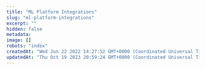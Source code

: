 ```yaml
---
title: "ML Platform Integrations"
slug: "ml-platform-integrations"
excerpt: ""
hidden: false
metadata: 
image: []
robots: "index"
createdAt: "Wed Jun 22 2022 14:27:52 GMT+0000 (Coordinated Universal Time)"
updatedAt: "Thu Oct 19 2023 20:59:24 GMT+0000 (Coordinated Universal Time)"
---
```

